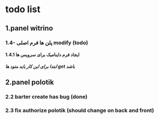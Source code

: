 # todo list

## 1.panel witrino

### 1.4- پلن ها فرم اصلی modify (todo)

#### ایجاد فرم داینامیک برای سرویس ها 1.4.1

##### ابتدا برای این کار باید متود ها get باشد

## 2.panel polotik
<!-- ### 2.1 barter create and edit from ui should change (todo) -->
### 2.2 barter create has bug (done)
### 2.3 fix authorize polotik (should change on back and front)
